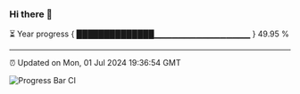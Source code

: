 ### Hi there 👋

⏳ Year progress { ██████████████▁▁▁▁▁▁▁▁▁▁▁▁▁▁▁▁ } 49.95 %

---

⏰ Updated on Mon, 01 Jul 2024 19:36:54 GMT

![Progress Bar CI](https://github.com/IshwaranRudhara/GIT-ACTION/workflows/Progress%20Bar%20CI/badge.svg)
